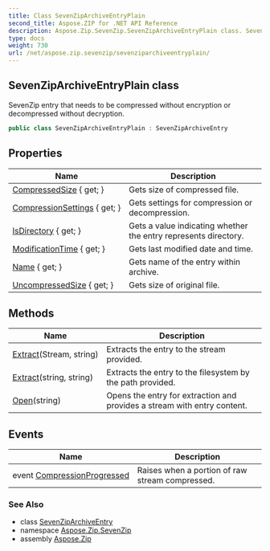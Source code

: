 ```yaml
---
title: Class SevenZipArchiveEntryPlain
second_title: Aspose.ZIP for .NET API Reference
description: Aspose.Zip.SevenZip.SevenZipArchiveEntryPlain class. SevenZip entry that needs to be compressed without encryption or decompressed without decryption
type: docs
weight: 730
url: /net/aspose.zip.sevenzip/sevenziparchiveentryplain/
---
```

## SevenZipArchiveEntryPlain class

SevenZip entry that needs to be compressed without encryption or decompressed without decryption.

```csharp
public class SevenZipArchiveEntryPlain : SevenZipArchiveEntry
```

## Properties

| Name | Description |
| --- | --- |
| [CompressedSize](../../aspose.zip.sevenzip/sevenziparchiveentry/compressedsize/) { get; } | Gets size of compressed file. |
| [CompressionSettings](../../aspose.zip.sevenzip/sevenziparchiveentry/compressionsettings/) { get; } | Gets settings for compression or decompression. |
| [IsDirectory](../../aspose.zip.sevenzip/sevenziparchiveentry/isdirectory/) { get; } | Gets a value indicating whether the entry represents directory. |
| [ModificationTime](../../aspose.zip.sevenzip/sevenziparchiveentry/modificationtime/) { get; } | Gets last modified date and time. |
| [Name](../../aspose.zip.sevenzip/sevenziparchiveentry/name/) { get; } | Gets name of the entry within archive. |
| [UncompressedSize](../../aspose.zip.sevenzip/sevenziparchiveentry/uncompressedsize/) { get; } | Gets size of original file. |

## Methods

| Name | Description |
| --- | --- |
| [Extract](../../aspose.zip.sevenzip/sevenziparchiveentry/extract/)(Stream, string) | Extracts the entry to the stream provided. |
| [Extract](../../aspose.zip.sevenzip/sevenziparchiveentry/extract/)(string, string) | Extracts the entry to the filesystem by the path provided. |
| [Open](../../aspose.zip.sevenzip/sevenziparchiveentry/open/)(string) | Opens the entry for extraction and provides a stream with entry content. |

## Events

| Name | Description |
| --- | --- |
| event [CompressionProgressed](../../aspose.zip.sevenzip/sevenziparchiveentry/compressionprogressed/) | Raises when a portion of raw stream compressed. |

### See Also

* class [SevenZipArchiveEntry](../sevenziparchiveentry/)
* namespace [Aspose.Zip.SevenZip](../../aspose.zip.sevenzip/)
* assembly [Aspose.Zip](../../)


